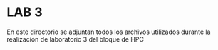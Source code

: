 # LAB 3

En este directorio se adjuntan todos los archivos utilizados durante la realización de laboratorio 3 del bloque de
HPC
